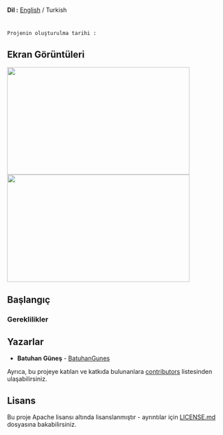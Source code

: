 **Dil :** [English]() / Turkish

# 



`
Projenin oluşturulma tarihi : 
`

## Ekran Görüntüleri

<img align="center" width="425" height="250" src=""> <img align="center" width="425" height="250" src="">

## Başlangıç



### Gereklilikler



## Yazarlar

* **Batuhan Güneş**  - [BatuhanGunes](https://github.com/BatuhanGunes)

Ayrıca, bu projeye katılan ve katkıda bulunanlara [contributors]() listesinden ulaşabilirsiniz.

## Lisans

Bu proje Apache lisansı altında lisanslanmıştır - ayrıntılar için [LICENSE.md]() dosyasına bakabilirsiniz.

